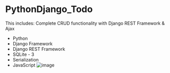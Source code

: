 # PythonDjango_Todo
This includes:
  Complete CRUD functionality with Django REST Framework & Ajax
 - Python
 - Django Framework
 - Django REST Framework
 - SQLite - 3
 - Serialization
 - JavaScript
![image](https://user-images.githubusercontent.com/35606236/158237721-dbe50329-12ab-4e93-b83a-b8de4a2af721.png)

